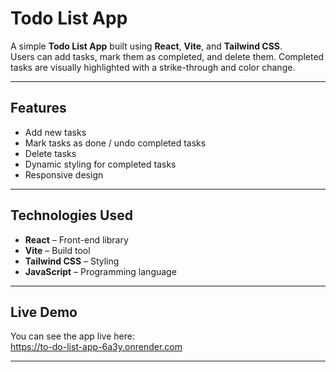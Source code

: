 # Todo List App

A simple **Todo List App** built using **React**, **Vite**, and **Tailwind CSS**.  
Users can add tasks, mark them as completed, and delete them. Completed tasks are visually highlighted with a strike-through and color change.

---

## Features

- Add new tasks
- Mark tasks as done / undo completed tasks
- Delete tasks
- Dynamic styling for completed tasks
- Responsive design

---

## Technologies Used

- **React** – Front-end library
- **Vite** – Build tool
- **Tailwind CSS** – Styling
- **JavaScript** – Programming language

---

## Live Demo

You can see the app live here:  
https://to-do-list-app-6a3y.onrender.com

---
